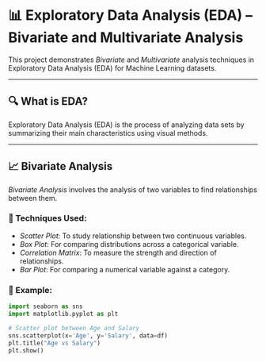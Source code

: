 # 📊 Exploratory Data Analysis (EDA) – Bivariate and Multivariate Analysis

This project demonstrates *Bivariate* and *Multivariate* analysis techniques in Exploratory Data Analysis (EDA) for Machine Learning datasets.

---

## 🔍 What is EDA?

Exploratory Data Analysis (EDA) is the process of analyzing data sets by summarizing their main characteristics using visual methods.

---

## 📈 Bivariate Analysis

*Bivariate Analysis* involves the analysis of two variables to find relationships between them.

### 🔹 Techniques Used:

- *Scatter Plot*: To study relationship between two continuous variables.
- *Box Plot*: For comparing distributions across a categorical variable.
- *Correlation Matrix*: To measure the strength and direction of relationships.
- *Bar Plot*: For comparing a numerical variable against a category.

### 📌 Example:
```python
import seaborn as sns
import matplotlib.pyplot as plt

# Scatter plot between Age and Salary
sns.scatterplot(x='Age', y='Salary', data=df)
plt.title("Age vs Salary")
plt.show()
